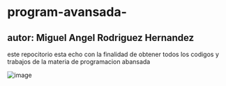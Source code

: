# program-avansada-
## autor: Miguel Angel Rodriguez Hernandez
este repocitorio esta echo con la finalidad de obtener todos los codigos y trabajos de la materia de programacion abansada 

![image](https://github.com/user-attachments/assets/aff27f67-e758-4cb9-9b3b-f8204030038b)
